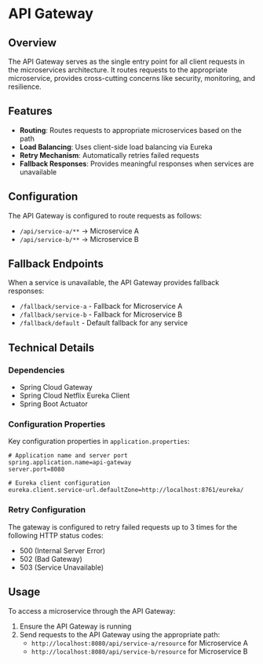 # API Gateway

## Overview
The API Gateway serves as the single entry point for all client requests in the microservices architecture. It routes requests to the appropriate microservice, provides cross-cutting concerns like security, monitoring, and resilience.

## Features
- **Routing**: Routes requests to appropriate microservices based on the path
- **Load Balancing**: Uses client-side load balancing via Eureka
- **Retry Mechanism**: Automatically retries failed requests
- **Fallback Responses**: Provides meaningful responses when services are unavailable

## Configuration
The API Gateway is configured to route requests as follows:

- `/api/service-a/**` → Microservice A
- `/api/service-b/**` → Microservice B

## Fallback Endpoints
When a service is unavailable, the API Gateway provides fallback responses:

- `/fallback/service-a` - Fallback for Microservice A
- `/fallback/service-b` - Fallback for Microservice B
- `/fallback/default` - Default fallback for any service

## Technical Details

### Dependencies
- Spring Cloud Gateway
- Spring Cloud Netflix Eureka Client
- Spring Boot Actuator

### Configuration Properties
Key configuration properties in `application.properties`:

```properties
# Application name and server port
spring.application.name=api-gateway
server.port=8080

# Eureka client configuration
eureka.client.service-url.defaultZone=http://localhost:8761/eureka/
```

### Retry Configuration
The gateway is configured to retry failed requests up to 3 times for the following HTTP status codes:
- 500 (Internal Server Error)
- 502 (Bad Gateway)
- 503 (Service Unavailable)

## Usage
To access a microservice through the API Gateway:

1. Ensure the API Gateway is running
2. Send requests to the API Gateway using the appropriate path:
   - `http://localhost:8080/api/service-a/resource` for Microservice A
   - `http://localhost:8080/api/service-b/resource` for Microservice B
